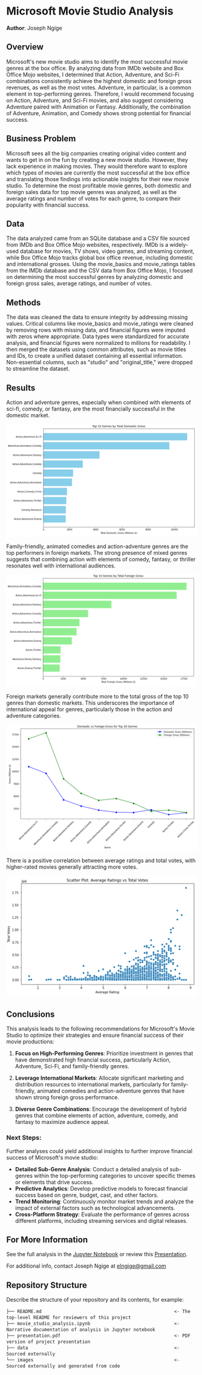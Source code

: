 # Microsoft Movie Studio Analysis

**Author**: Joseph Ngige

## Overview

Microsoft's new movie studio aims to identify the most successful movie genres at the box office. By analyzing data from IMDb website and Box Office Mojo websites, I determined that Action, Adventure, and Sci-Fi combinations consistently achieve the highest domestic and foreign gross revenues, as well as the most votes. Adventure, in particular, is a common element in top-performing genres. Therefore, I would recommend focusing on Action, Adventure, and Sci-Fi movies, and also suggest considering Adventure paired with Animation or Fantasy. Additionally, the combination of Adventure, Animation, and Comedy shows strong potential for financial success.

## Business Problem

Microsoft sees all the big companies creating original video content and wants to get in on the fun by creating a new movie studio. However, they lack experience in making movies. They would therefore want to explore which types of movies are currently the most successful at the box office and translating those findings into actionable insights for their new movie studio. To determine the most profitable movie genres, both domestic and foreign sales data for top movie genres was analyzed, as well as the average ratings and number of votes for each genre, to compare their popularity with financial success.

## Data

The data analyzed came from an SQLite database and a CSV file sourced from IMDb and Box Office Mojo websites, respectively. IMDb is a widely-used database for movies, TV shows, video games, and streaming content, while Box Office Mojo tracks global box office revenue, including domestic and international grosses. Using the movie_basics and movie_ratings tables from the IMDb database and the CSV data from Box Office Mojo, I focused on determining the most successful genres by analyzing domestic and foreign gross sales, average ratings, and number of votes.

## Methods

The data was cleaned the data to ensure integrity by addressing missing values. Critical columns like movie_basics and movie_ratings were cleaned by removing rows with missing data, and financial figures were imputed with zeros where appropriate. Data types were standardized for accurate analysis, and financial figures were normalized to millions for readability. I then merged the datasets using common attributes, such as movie titles and IDs, to create a unified dataset containing all essential information. Non-essential columns, such as "studio" and "original_title," were dropped to streamline the dataset.

## Results

Action and adventure genres, especially when combined with elements of sci-fi, comedy, or fantasy, are the most financially successful in the domestic market.

![domestic](images/genre_by_domestic_gross.png)

Family-friendly, animated comedies and action-adventure genres are the top performers in foreign markets. The strong presence of mixed genres suggests that combining action with elements of comedy, fantasy, or thriller resonates well with international audiences.

![foreign](images/genre_by_foreign_gross.png)

Foreign markets generally contribute more to the total gross of the top 10 genres than domestic markets. This underscores the importance of international appeal for genres, particularly those in the action and adventure categories.

![domesticvsforeign](images/domestic_vs_foreign_gross.png)

There is a positive correlation between average ratings and total votes, with higher-rated movies generally attracting more votes.

![ratingsvsvotes](images/ratings_votes_corr.png)


## Conclusions

This analysis leads to the following recommendations for Microsoft's Movie Studio to optimize their strategies and ensure financial success of their movie productions:

1. **Focus on High-Performing Genres**: Prioritize investment in genres that have demonstrated high financial success, particularly Action, Adventure, Sci-Fi, and family-friendly genres.

2. **Leverage International Markets**: Allocate significant marketing and distribution resources to international markets, particularly for family-friendly, animated comedies and action-adventure genres that have shown strong foreign gross performance.

3. **Diverse Genre Combinations**: Encourage the development of hybrid genres that combine elements of action, adventure, comedy, and fantasy to maximize audience appeal.

### Next Steps:

Further analyses could yield additional insights to further improve financial success of Microsoft's movie studio:

* **Detailed Sub-Genre Analysis**: Conduct a detailed analysis of sub-genres within the top-performing categories to uncover specific themes or elements that drive success.
* **Predictive Analytics**: Develop predictive models to forecast financial success based on genre, budget, cast, and other factors.
* **Trend Monitoring**: Continuously monitor market trends and analyze the impact of external factors such as technological advancements.
* **Cross-Platform Strategy**: Evaluate the performance of genres across different platforms, including streaming services and digital releases.

## For More Information

See the full analysis in the [Jupyter Notebook](./test-notebook.ipynb) or review this [Presentation](./test_presentation.pdf).

For additional info, contact Joseph Ngige at [elngige@gmail.com](mailto:elngige@gmail.com)

## Repository Structure

Describe the structure of your repository and its contents, for example:

```
├── README.md                                                 <- The top-level README for reviewers of this project
├── movie_studio_analysis.ipynb                               <- Narrative documentation of analysis in Jupyter notebook
├── presentation.pdf                                          <- PDF version of project presentation
├── data                                                      <- Sourced externally
└── images                                                    <- Sourced externally and generated from code
```
